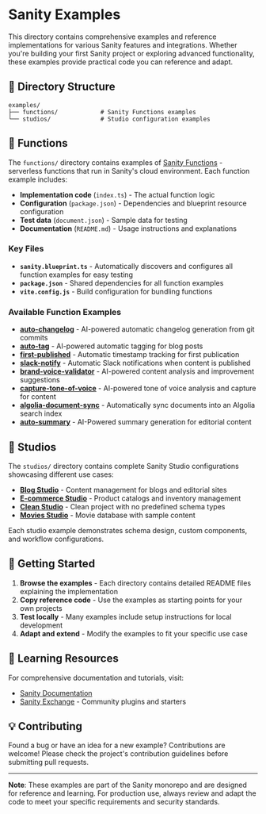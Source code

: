 # Sanity Examples

This directory contains comprehensive examples and reference implementations for various Sanity features and integrations. Whether you're building your first Sanity project or exploring advanced functionality, these examples provide practical code you can reference and adapt.

## 📁 Directory Structure

```text
examples/
├── functions/            # Sanity Functions examples
└── studios/              # Studio configuration examples
```

## 🔧 Functions

The `functions/` directory contains examples of [Sanity Functions](https://www.sanity.io/docs/compute-and-ai/functions-introduction) - serverless functions that run in Sanity's cloud environment. Each function example includes:

- **Implementation code** (`index.ts`) - The actual function logic
- **Configuration** (`package.json`) - Dependencies and blueprint resource configuration
- **Test data** (`document.json`) - Sample data for testing
- **Documentation** (`README.md`) - Usage instructions and explanations

### Key Files

- **`sanity.blueprint.ts`** - Automatically discovers and configures all function examples for easy testing
- **`package.json`** - Shared dependencies for all function examples
- **`vite.config.js`** - Build configuration for bundling functions

### Available Function Examples

- **[auto-changelog](./functions/auto-changelog/README.md)** - AI-powered automatic changelog generation from git commits
- **[auto-tag](./functions/auto-tag/README.md)** - AI-powered automatic tagging for blog posts
- **[first-published](./functions/first-published/README.md)** - Automatic timestamp tracking for first publication
- **[slack-notify](./functions/slack-notify/README.md)** - Automatic Slack notifications when content is published
- **[brand-voice-validator](./functions/brand-voice-validator/README.md)** - AI-powered content analysis and improvement suggestions
- **[capture-tone-of-voice](./functions/capture-tone-of-voice/README.md)** - AI-powered tone of voice analysis and capture for content
- **[algolia-document-sync](./functions/algolia-document-sync/)** - Automatically sync documents into an Algolia search index
- **[auto-summary](./functions/auto-summary/)** - AI-Powered summary generation for editorial content

## 🎨 Studios

The `studios/` directory contains complete Sanity Studio configurations showcasing different use cases:

- **[Blog Studio](https://github.com/sanity-io/sanity/tree/main/examples/studios/blog-studio)** - Content management for blogs and editorial sites
- **[E-commerce Studio](https://github.com/sanity-io/sanity/tree/main/examples/studios/ecommerce-studio)** - Product catalogs and inventory management
- **[Clean Studio](https://github.com/sanity-io/sanity/tree/main/examples/studios/clean-studio)** - Clean project with no predefined schema types
- **[Movies Studio](https://github.com/sanity-io/sanity/tree/main/examples/studios/movies-studio)** - Movie database with sample content

Each studio example demonstrates schema design, custom components, and workflow configurations.

## 🚀 Getting Started

1. **Browse the examples** - Each directory contains detailed README files explaining the implementation
2. **Copy reference code** - Use the examples as starting points for your own projects
3. **Test locally** - Many examples include setup instructions for local development
4. **Adapt and extend** - Modify the examples to fit your specific use case

## 📖 Learning Resources

For comprehensive documentation and tutorials, visit:

- [Sanity Documentation](https://www.sanity.io/docs)
- [Sanity Exchange](https://www.sanity.io/exchange) - Community plugins and starters

## 💡 Contributing

Found a bug or have an idea for a new example? Contributions are welcome! Please check the project's contribution guidelines before submitting pull requests.

---

**Note**: These examples are part of the Sanity monorepo and are designed for reference and learning. For production use, always review and adapt the code to meet your specific requirements and security standards.
